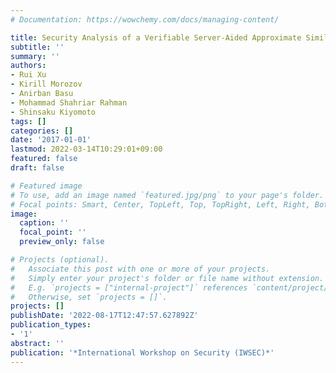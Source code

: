 ```yaml
---
# Documentation: https://wowchemy.com/docs/managing-content/

title: Security Analysis of a Verifiable Server-Aided Approximate Similarity Computation
subtitle: ''
summary: ''
authors:
- Rui Xu
- Kirill Morozov
- Anirban Basu
- Mohammad Shahriar Rahman
- Shinsaku Kiyomoto
tags: []
categories: []
date: '2017-01-01'
lastmod: 2022-03-14T10:29:01+09:00
featured: false
draft: false

# Featured image
# To use, add an image named `featured.jpg/png` to your page's folder.
# Focal points: Smart, Center, TopLeft, Top, TopRight, Left, Right, BottomLeft, Bottom, BottomRight.
image:
  caption: ''
  focal_point: ''
  preview_only: false

# Projects (optional).
#   Associate this post with one or more of your projects.
#   Simply enter your project's folder or file name without extension.
#   E.g. `projects = ["internal-project"]` references `content/project/deep-learning/index.md`.
#   Otherwise, set `projects = []`.
projects: []
publishDate: '2022-08-17T12:47:57.627892Z'
publication_types:
- '1'
abstract: ''
publication: '*International Workshop on Security (IWSEC)*'
---
```

